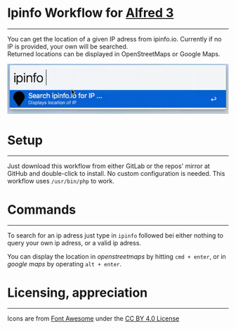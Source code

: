 
# Ipinfo Workflow for [Alfred 3](https://www.alfredapp.com)
---
You can get the location of a given IP adress from ipinfo.io. Currently if no IP is provided, your own will be searched.  
Returned locations can be displayed in OpenStreetMaps or Google Maps.  

![workflow gif](workflow.gif)
# Setup
---
Just download this workflow from either GitLab or the repos' mirror at GitHub and double-click to install. No custom configuration is needed. This workflow uses `/usr/bin/php` to work.
# Commands
---
To search for an ip adress just type in `ipinfo` followed bei either nothing to query your own ip adress, or a valid ip adress.  
  
You can display the location in _openstreetmaps_ by hitting `cmd + enter`, or in _google maps_ by operating `alt + enter`.
# Licensing, appreciation
---
Icons are from [Font Awesome](https://fontawesome.com) under the [CC BY 4.0 License](https://creativecommons.org/licenses/by/4.0/)